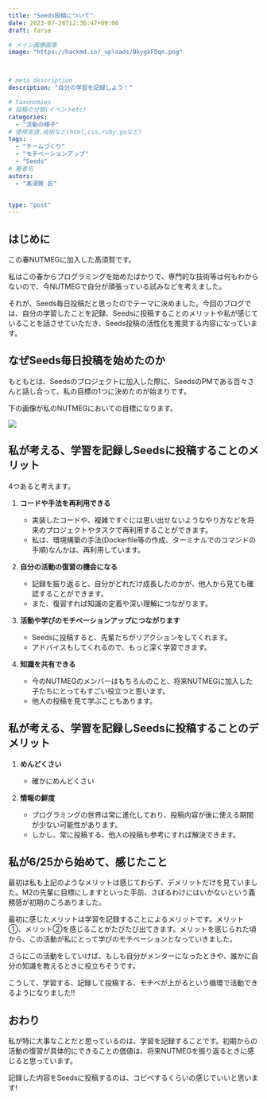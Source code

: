 ```yaml
---
title: "Seeds投稿について"
date: 2023-07-20T12:36:47+09:00
draft: farse

# メイン画像画像
image: "https://hackmd.io/_uploads/BkygkFDqn.png"



# meta description
description: "自分の学習を記録しよう！"

# taxonomies
# 投稿の分類(イベントetc)
categories:
  - "活動の様子"
# 使用言語,技術など(html,css,ruby,goなど)
tags:
  - "チームづくり"
  - "モチベーションアップ"
  - "Seeds"
# 著者名
autors:
  - "髙須賀 匠"


type: "post"
---
```

## はじめに
この春NUTMEGに加入した髙須賀です。

私はこの春からプログラミングを始めたばかりで、専門的な技術等は何もわからないので、今NUTMEGで自分が頑張っている試みなどを考えました。

それが、Seeds毎日投稿だと思ったのでテーマに決めました。今回のブログでは、自分の学習したことを記録、Seedsに投稿することのメリットや私が感じていることを話させていただき、Seeds投稿の活性化を推奨する内容になっています。


## なぜSeeds毎日投稿を始めたのか
もともとは、Seedsのプロジェクトに加入した際に、SeedsのPMである百々さんと話し合って、私の目標の1つに決めたのが始まりです。

下の画像が私のNUTMEGにおいての目標になります。

![](https://hackmd.io/_uploads/BJzwkMIq2.png)


## 私が考える、学習を記録しSeedsに投稿することのメリット

4つあると考えます。

1. **コードや手法を再利用できる**

    - 実装したコードや、複雑ですぐには思い出せないようなやり方などを将来のプロジェクトやタスクで再利用することができます。
    - 私は、環境構築の手法(Dockerfile等の作成、ターミナルでのコマンドの手順)なんかは、再利用しています。

1. **自分の活動の復習の機会になる**
    - 記録を振り返ると、自分がどれだけ成長したのかが、他人から見ても確認することができます。
    - また、復習すれば知識の定着や深い理解につながります。

1. **活動や学びのモチベーションアップにつながります**
    - Seedsに投稿すると、先輩たちがリアクションをしてくれます。
    - アドバイスもしてくれるので、もっと深く学習できます。

1. **知識を共有できる**
    - 今のNUTMEGのメンバーはもちろんのこと、将来NUTMEGに加入した子たちにとってもすごい役立つと思います。
    - 他人の投稿を見て学ぶこともあります。


## 私が考える、学習を記録しSeedsに投稿することのデメリット

1. **めんどくさい**
    - 確かにめんどくさい

1. **情報の鮮度**
    - プログラミングの世界は常に進化しており、投稿内容が後に使える期間が少ない可能性があります。
    - しかし、常に投稿する、他人の投稿も参考にすれば解決できます。

## 私が6/25から始めて、感じたこと

最初は私も上記のようなメリットは感じておらず、デメリットだけを見ていました。M2の先輩に目標にしますといった手前、さぼるわけにはいかないという義務感が初期のころありました。

最初に感じたメリットは学習を記録することによるメリットです。メリット①、メリット②を感じることがたびたび出てきます。メリットを感じられた頃から、この活動が私にとって学びのモチベーションとなっていきました。

さらにこの活動をしていけば、もしも自分がメンターになったときや、誰かに自分の知識を教えるときに役立ちそうです。

こうして、学習する、記録して投稿する、モチベが上がるという循環で活動できるようになりました!!

## おわり

私が特に大事なことだと思っているのは、学習を記録することです。初期からの活動の復習が具体的にできることの価値は、将来NUTMEGを振り返るときに感じると思っています。

記録した内容をSeedsに投稿するのは、コピペするくらいの感じでいいと思います!
